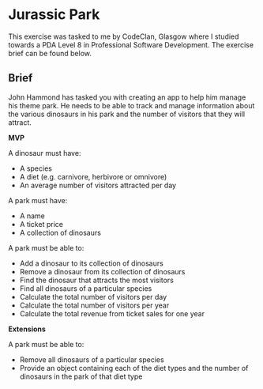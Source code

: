 # Jurassic Park

This exercise was tasked to me by CodeClan, Glasgow where I studied towards a PDA Level 8 in Professional Software Development. The exercise brief can be found below.

## Brief

John Hammond has tasked you with creating an app to help him manage his theme park. He needs to be able to track and manage information about the various dinosaurs in his park and the number of visitors that they will attract.

**MVP**

A dinosaur must have:

- A species
- A diet (e.g. carnivore, herbivore or omnivore)
- An average number of visitors attracted per day

A park must have:

- A name
- A ticket price
- A collection of dinosaurs

A park must be able to:

- Add a dinosaur to its collection of dinosaurs
- Remove a dinosaur from its collection of dinosaurs
- Find the dinosaur that attracts the most visitors
- Find all dinosaurs of a particular species
- Calculate the total number of visitors per day
- Calculate the total number of visitors per year
- Calculate the total revenue from ticket sales for one year

**Extensions**

A park must be able to:

- Remove all dinosaurs of a particular species
- Provide an object containing each of the diet types and the number of dinosaurs in the park of that diet type
